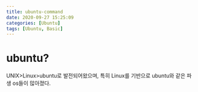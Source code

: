 ```yaml
---
title: ubuntu-command
date: 2020-09-27 15:25:09
categories: [Ubuntu]
tags: [Ubuntu, Basic]
---
```


# ubuntu?

UNIX>Linux>ubuntu로 발전되어왔으며, 특히 Linux를 기반으로 ubuntu와 같은 파생 os들이 많아졌다.



